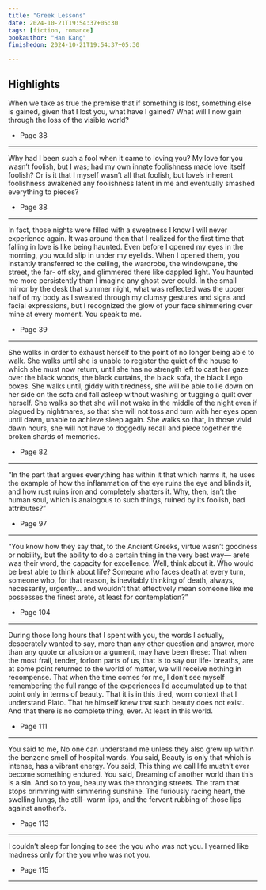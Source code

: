 ```yaml
---
title: "Greek Lessons"
date: 2024-10-21T19:54:37+05:30
tags: [fiction, romance]
bookauthor: "Han Kang"
finishedon: 2024-10-21T19:54:37+05:30

---
```





## Highlights

When we take as true the premise that if something is lost, something else is gained, given that I lost you, what have I gained? What will I now gain through the loss of the visible world?
- Page 38

---

Why had I been such a fool when it came to loving you? My love for you wasn’t foolish, but I was; had my own innate foolishness made love itself foolish? Or is it that I myself wasn’t all that foolish, but love’s inherent foolishness awakened any foolishness latent in me and eventually smashed everything to pieces?
- Page 38

---

In fact, those nights were filled with a sweetness I know I will never experience again. It was around then that I realized for the first time that falling in love is like being haunted. Even before I opened my eyes in the morning, you would slip in under my eyelids. When I opened them, you instantly transferred to the ceiling, the wardrobe, the windowpane, the street, the far- off sky, and glimmered there like dappled light. You haunted me more persistently than I imagine any ghost ever could. In the small mirror by the desk that summer night, what was reflected was the upper half of my body as I sweated through my clumsy gestures and signs and facial expressions, but I recognized the glow of your face shimmering over mine at every moment. You speak to me.
- Page 39

---

She walks in order to exhaust herself to the point of no longer being able to walk. She walks until she is unable to register the quiet of the house to which she must now return, until she has no strength left to cast her gaze over the black woods, the black curtains, the black sofa, the black Lego boxes. She walks until, giddy with tiredness, she will be able to lie down on her side on the sofa and fall asleep without washing or tugging a quilt over herself. She walks so that she will not wake in the middle of the night even if plagued by nightmares, so that she will not toss and turn with her eyes open until dawn, unable to achieve sleep again. She walks so that, in those vivid dawn hours, she will not have to doggedly recall and piece together the broken shards of memories.
- Page 82

---

“In the part that argues everything has within it that which harms it, he uses the example of how the inflammation of the eye ruins the eye and blinds it, and how rust ruins iron and completely shatters it. Why, then, isn’t the human soul, which is analogous to such things, ruined by its foolish, bad attributes?”
- Page 97

---

“You know how they say that, to the Ancient Greeks, virtue wasn’t goodness or nobility, but the ability to do a certain thing in the very best way— arete was their word, the capacity for excellence. Well, think about it. Who would be best able to think about life? Someone who faces death at every turn, someone who, for that reason, is inevitably thinking of death, always, necessarily, urgently… and wouldn’t that effectively mean someone like me possesses the finest arete, at least for contemplation?”
- Page 104

---

During those long hours that I spent with you, the words I actually, desperately wanted to say, more than any other question and answer, more than any quote or allusion or argument, may have been these: That when the most frail, tender, forlorn parts of us, that is to say our life- breaths, are at some point returned to the world of matter, we will receive nothing in recompense. That when the time comes for me, I don’t see myself remembering the full range of the experiences I’d accumulated up to that point only in terms of beauty. That it is in this tired, worn context that I understand Plato. That he himself knew that such beauty does not exist. And that there is no complete thing, ever. At least in this world.
- Page 111

---

You said to me, No one can understand me unless they also grew up within the benzene smell of hospital wards. You said, Beauty is only that which is intense, has a vibrant energy. You said, This thing we call life mustn’t ever become something endured. You said, Dreaming of another world than this is a sin. And so to you, beauty was the thronging streets. The tram that stops brimming with simmering sunshine. The furiously racing heart, the swelling lungs, the still- warm lips, and the fervent rubbing of those lips against another’s.
- Page 113

---

I couldn’t sleep for longing to see the you who was not you. I yearned like madness only for the you who was not you.
- Page 115

---

